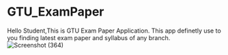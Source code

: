 # GTU_ExamPaper
Hello Student,This is GTU Exam Paper Application. This app definetly use to you finding latest exam paper and syllabus of any branch.
![Screenshot (364)](https://user-images.githubusercontent.com/95022793/185799073-248d3bf4-8723-4df3-816e-c6f02001923a.png)
 
